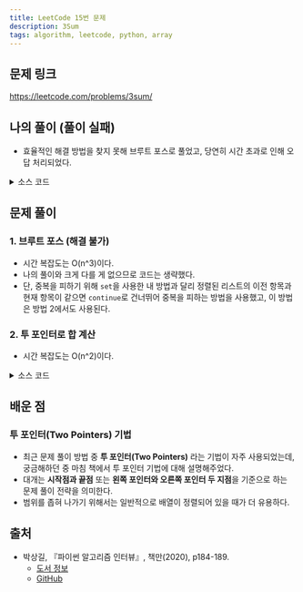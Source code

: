```yaml
---
title: LeetCode 15번 문제
description: 3Sum
tags: algorithm, leetcode, python, array
---
```


## 문제 링크

https://leetcode.com/problems/3sum/

## 나의 풀이 (풀이 실패)

- 효율적인 해결 방법을 찾지 못해 브루트 포스로 풀었고, 당연히 시간 초과로 인해 오답 처리되었다.

<details>
<summary>소스 코드</summary>
<div markdown="1">

```python
from typing import List


class Solution:
    def my_solution(self, nums: List[int]) -> List[List[int]]:
        triplets = set()
        if len(nums) < 3:
            return []

        nums.sort()
        for i in range(len(nums) - 2):
            for j in range(i + 1, len(nums)):
                for k in range(j + 1, len(nums)):
                    if nums[i] + nums[j] + nums[k] == 0:
                        triplets.add((nums[i], nums[j], nums[k]))

        return [list(triplet) for triplet in triplets]
```

</div>
</details>

## 문제 풀이

### 1. 브루트 포스 (해결 불가)

- 시간 복잡도는 O(n^3)이다.
- 나의 풀이와 크게 다를 게 없으므로 코드는 생략했다.
- 단, 중복을 피하기 위해 `set`을 사용한 내 방법과 달리 정렬된 리스트의 이전 항목과 현재 항목이 같으면 `continue`로 건너뛰어 중복을 피하는 방법을 사용했고, 이 방법은 방법 2에서도 사용된다.

### 2. 투 포인터로 합 계산

- 시간 복잡도는 O(n^2)이다.

<details>
<summary>소스 코드</summary>
<div markdown="1">

```python
from typing import List


class Solution:
    def solution2(self, nums: List[int]) -> List[List[int]]:
        results = []
        nums.sort()

        for i in range(len(nums) - 2):
            # 중복된 값 건너뛰기
            if i > 0 and nums[i] == nums[i - 1]:
                continue

            # i 이후의 구간의 양 끝 간격을 좁혀가며 합 sum 계산
            left, right = i + 1, len(nums) - 1
            while left < right:
                sum = nums[i] + nums[left] + nums[right]

                if sum < 0:
                    # 값을 더 키우기 위해 left를 이동
                    left += 1
                elif sum > 0:
                    # 값을 더 줄이기 위해 right를 이동
                    right -= 1
                else:
                    # sum = 0인 경우이므로 정답 및 스킵 처리
                    results.append([nums[i], nums[left], nums[right]])

                    # left, right 양 옆으로 동일한 값이 있을 수 있으므로
                    # 동일한 값이 나오지 않을 때까지 포인터를 스킵
                    while left < right and nums[left] == nums[left + 1]:
                        left += 1
                    while left < right and nums[right] == nums[right - 1]:
                        right -= 1

                    # left와 right를 한 칸 더 이동
                    left += 1
                    right -= 1

        return results
```

</div>
</details>

## 배운 점

### 투 포인터(Two Pointers) 기법

- 최근 문제 풀이 방법 중 **투 포인터(Two Pointers)** 라는 기법이 자주 사용되었는데, 궁금해하던 중 마침 책에서 투 포인터 기법에 대해 설명해주었다.
- 대개는 **시작점과 끝점** 또는 **왼쪽 포인터와 오른쪽 포인터 두 지점**을 기준으로 하는 문제 풀이 전략을 의미한다.
- 범위를 좁혀 나가기 위해서는 일반적으로 배열이 정렬되어 있을 때가 더 유용하다.

## 출처

- 박상길, 『파이썬 알고리즘 인터뷰』, 책만(2020), p184-189.
  - [도서 정보](https://www.onlybook.co.kr/entry/algorithm-interview)
  - [GitHub](https://github.com/onlybooks/algorithm-interview)
